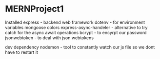 # MERNProject1

Installed 
express - backend web framework 
dotenv - for environment variables
mongoose 
colors
express-async-handeler - alternative to  try catch for the async await operations
bcrypt - to encyrpt our password
jsonwebtoken - to deal with json webtokens

dev dependency nodemon - tool to constantly watch our js file so we dont have to restart it